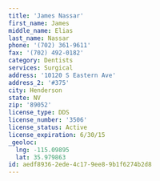 ```yaml
---
title: 'James Nassar'
first_name: James
middle_name: Elias
last_name: Nassar
phone: '(702) 361-9611'
fax: '(702) 492-0182'
category: Dentists
services: Surgical
address: '10120 S Eastern Ave'
address_2: '#375'
city: Henderson
state: NV
zip: '89052'
license_type: DDS
license_number: '3506'
license_status: Active
license_expiration: 6/30/15
_geoloc:
  lng: -115.09895
  lat: 35.979863
id: aedf8936-2ede-4c17-9ee8-9b1f6274b2d8
---
```

